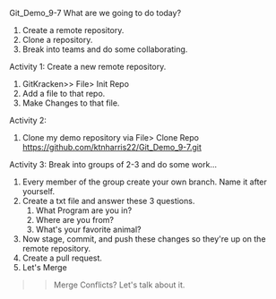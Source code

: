 Git_Demo_9-7
What are we going to do today?
1. Create a remote repository.
2. Clone a repository.
3. Break into teams and do some collaborating.

Activity 1:
Create a new remote repository.
1. GitKracken>> File> Init Repo 
2. Add a file to that repo. 
3. Make Changes to that file.

Activity 2: 
1. Clone my demo repository via File> Clone Repo 
https://github.com/ktnharris22/Git_Demo_9-7.git

Activity 3:
Break into groups of 2-3 and do some work...
1. Every member of the group create your own branch. Name it after yourself.
2. Create a txt file and answer these 3 questions.
    1. What Program are you in?
    2. Where are you from?
    3. What's your favorite animal?
1. Now stage, commit, and push these changes so they're up on the remote repository.
2. Create a pull request.
3. Let's Merge
>> Merge Conflicts? Let's talk about it.


